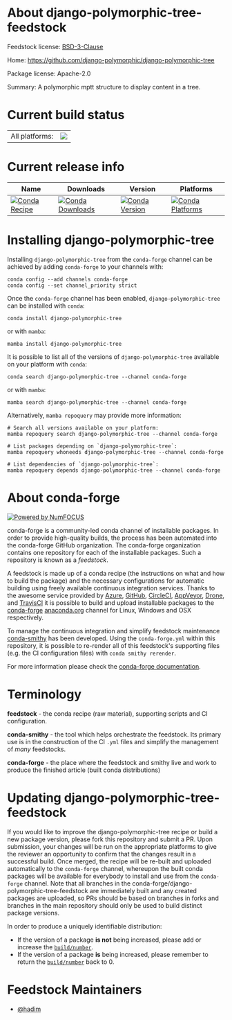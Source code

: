 About django-polymorphic-tree-feedstock
=======================================

Feedstock license: [BSD-3-Clause](https://github.com/conda-forge/tmpx0lbzbzi-feedstock/blob/main/LICENSE.txt)

Home: https://github.com/django-polymorphic/django-polymorphic-tree

Package license: Apache-2.0

Summary: A polymorphic mptt structure to display content in a tree.

Current build status
====================


<table><tr><td>All platforms:</td>
    <td>
      <a href="https://dev.azure.com/conda-forge/feedstock-builds/_build/latest?definitionId=None&branchName=main">
        <img src="https://dev.azure.com/conda-forge/feedstock-builds/_apis/build/status/tmpx0lbzbzi-feedstock?branchName=main">
      </a>
    </td>
  </tr>
</table>

Current release info
====================

| Name | Downloads | Version | Platforms |
| --- | --- | --- | --- |
| [![Conda Recipe](https://img.shields.io/badge/recipe-django--polymorphic--tree-green.svg)](https://anaconda.org/conda-forge/django-polymorphic-tree) | [![Conda Downloads](https://img.shields.io/conda/dn/conda-forge/django-polymorphic-tree.svg)](https://anaconda.org/conda-forge/django-polymorphic-tree) | [![Conda Version](https://img.shields.io/conda/vn/conda-forge/django-polymorphic-tree.svg)](https://anaconda.org/conda-forge/django-polymorphic-tree) | [![Conda Platforms](https://img.shields.io/conda/pn/conda-forge/django-polymorphic-tree.svg)](https://anaconda.org/conda-forge/django-polymorphic-tree) |

Installing django-polymorphic-tree
==================================

Installing `django-polymorphic-tree` from the `conda-forge` channel can be achieved by adding `conda-forge` to your channels with:

```
conda config --add channels conda-forge
conda config --set channel_priority strict
```

Once the `conda-forge` channel has been enabled, `django-polymorphic-tree` can be installed with `conda`:

```
conda install django-polymorphic-tree
```

or with `mamba`:

```
mamba install django-polymorphic-tree
```

It is possible to list all of the versions of `django-polymorphic-tree` available on your platform with `conda`:

```
conda search django-polymorphic-tree --channel conda-forge
```

or with `mamba`:

```
mamba search django-polymorphic-tree --channel conda-forge
```

Alternatively, `mamba repoquery` may provide more information:

```
# Search all versions available on your platform:
mamba repoquery search django-polymorphic-tree --channel conda-forge

# List packages depending on `django-polymorphic-tree`:
mamba repoquery whoneeds django-polymorphic-tree --channel conda-forge

# List dependencies of `django-polymorphic-tree`:
mamba repoquery depends django-polymorphic-tree --channel conda-forge
```


About conda-forge
=================

[![Powered by
NumFOCUS](https://img.shields.io/badge/powered%20by-NumFOCUS-orange.svg?style=flat&colorA=E1523D&colorB=007D8A)](https://numfocus.org)

conda-forge is a community-led conda channel of installable packages.
In order to provide high-quality builds, the process has been automated into the
conda-forge GitHub organization. The conda-forge organization contains one repository
for each of the installable packages. Such a repository is known as a *feedstock*.

A feedstock is made up of a conda recipe (the instructions on what and how to build
the package) and the necessary configurations for automatic building using freely
available continuous integration services. Thanks to the awesome service provided by
[Azure](https://azure.microsoft.com/en-us/services/devops/), [GitHub](https://github.com/),
[CircleCI](https://circleci.com/), [AppVeyor](https://www.appveyor.com/),
[Drone](https://cloud.drone.io/welcome), and [TravisCI](https://travis-ci.com/)
it is possible to build and upload installable packages to the
[conda-forge](https://anaconda.org/conda-forge) [anaconda.org](https://anaconda.org/)
channel for Linux, Windows and OSX respectively.

To manage the continuous integration and simplify feedstock maintenance
[conda-smithy](https://github.com/conda-forge/conda-smithy) has been developed.
Using the ``conda-forge.yml`` within this repository, it is possible to re-render all of
this feedstock's supporting files (e.g. the CI configuration files) with ``conda smithy rerender``.

For more information please check the [conda-forge documentation](https://conda-forge.org/docs/).

Terminology
===========

**feedstock** - the conda recipe (raw material), supporting scripts and CI configuration.

**conda-smithy** - the tool which helps orchestrate the feedstock.
                   Its primary use is in the construction of the CI ``.yml`` files
                   and simplify the management of *many* feedstocks.

**conda-forge** - the place where the feedstock and smithy live and work to
                  produce the finished article (built conda distributions)


Updating django-polymorphic-tree-feedstock
==========================================

If you would like to improve the django-polymorphic-tree recipe or build a new
package version, please fork this repository and submit a PR. Upon submission,
your changes will be run on the appropriate platforms to give the reviewer an
opportunity to confirm that the changes result in a successful build. Once
merged, the recipe will be re-built and uploaded automatically to the
`conda-forge` channel, whereupon the built conda packages will be available for
everybody to install and use from the `conda-forge` channel.
Note that all branches in the conda-forge/django-polymorphic-tree-feedstock are
immediately built and any created packages are uploaded, so PRs should be based
on branches in forks and branches in the main repository should only be used to
build distinct package versions.

In order to produce a uniquely identifiable distribution:
 * If the version of a package **is not** being increased, please add or increase
   the [``build/number``](https://docs.conda.io/projects/conda-build/en/latest/resources/define-metadata.html#build-number-and-string).
 * If the version of a package **is** being increased, please remember to return
   the [``build/number``](https://docs.conda.io/projects/conda-build/en/latest/resources/define-metadata.html#build-number-and-string)
   back to 0.

Feedstock Maintainers
=====================

* [@hadim](https://github.com/hadim/)

